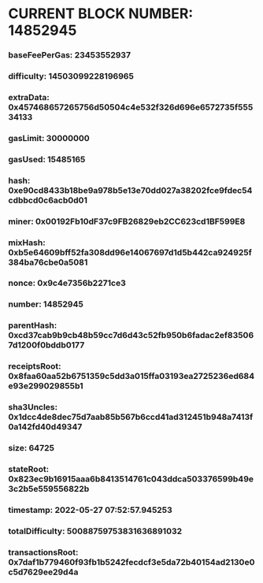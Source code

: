 # CURRENT BLOCK NUMBER: 14852945

### baseFeePerGas: 23453552937
### difficulty: 14503099228196965
### extraData: 0x457468657265756d50504c4e532f326d696e6572735f55534133
### gasLimit: 30000000
### gasUsed: 15485165
### hash: 0xe90cd8433b18be9a978b5e13e70dd027a38202fce9fdec54cdbbcd0c6acb0d01
### miner: 0x00192Fb10dF37c9FB26829eb2CC623cd1BF599E8
### mixHash: 0xb5e64609bff52fa308dd96e14067697d1d5b442ca924925f384ba76cbe0a5081
### nonce: 0x9c4e7356b2271ce3
### number: 14852945
### parentHash: 0xcd37cab9b9cb48b59cc7d6d43c52fb950b6fadac2ef835067d1200f0bddb0177
### receiptsRoot: 0x8faa60aa52b6751359c5dd3a015ffa03193ea2725236ed684e93e299029855b1
### sha3Uncles: 0x1dcc4de8dec75d7aab85b567b6ccd41ad312451b948a7413f0a142fd40d49347
### size: 64725
### stateRoot: 0x823ec9b16915aaa6b8413514761c043ddca503376599b49e3c2b5e559556822b
### timestamp: 2022-05-27 07:52:57.945253
### totalDifficulty: 50088759753831636891032
### transactionsRoot: 0x7daf1b779460f93fb1b5242fecdcf3e5da72b40154ad2130e0c5d7629ee29d4a
